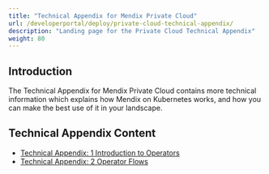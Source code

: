 ```yaml
---
title: "Technical Appendix for Mendix Private Cloud"
url: /developerportal/deploy/private-cloud-technical-appendix/
description: "Landing page for the Private Cloud Technical Appendix"
weight: 80
---
```


## Introduction

The Technical Appendix for Mendix Private Cloud contains more technical information which explains how Mendix on Kubernetes works, and how you can make the best use of it in your landscape.

## Technical Appendix Content

* [Technical Appendix: 1 Introduction to Operators](/developerportal/deploy/private-cloud-technical-appendix-01/)
* [Technical Appendix: 2 Operator Flows](/developerportal/deploy/private-cloud-technical-appendix-02/)

